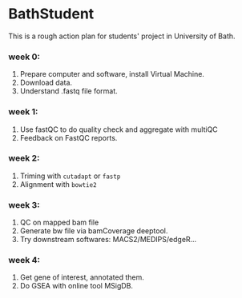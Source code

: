 # BathStudent

This is a rough action plan for students' project in University of Bath.

### week 0:
 1. Prepare computer and software, install Virtual Machine.
 2. Download data.
 3. Understand .fastq file format.

### week 1:
 1. Use fastQC to do quality check and aggregate with multiQC
 2. Feedback on FastQC reports.

### week 2:
 1. Triming with `cutadapt` or `fastp`
 2. Alignment with `bowtie2`

### week 3:
 1. QC on mapped bam file
 2. Generate bw file via bamCoverage deeptool.
 3. Try downstream softwares: MACS2/MEDIPS/edgeR...

### week 4:
 1. Get gene of interest, annotated them.
 2. Do GSEA with online tool MSigDB.
